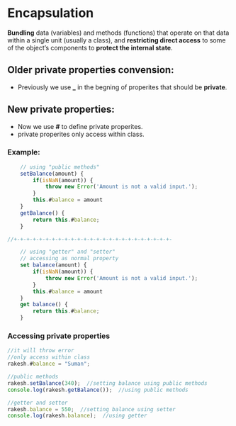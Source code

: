 # Encapsulation
**Bundling** data (variables) and methods (functions) that operate on that data within a single unit (usually a class), and **restricting direct access** to some of the object’s components to **protect the internal state**.

## Older private properties convension:
* Previously we use **_** in the begning of properites that should be **private**.

## New private properties:
* Now we use **#** to define private properites.
* private properites only access within class.

### Example:
```js
    // using "public methods"
    setBalance(amount) {
        if(isNaN(amount)) {
            throw new Error('Amount is not a valid input.');
        }
        this.#balance = amount
    }
    getBalance() {
        return this.#balance;
    }

//+-+-+-+-+-+-+-+-+-+-+-+-+-+-+-+-+-+-+-+-+-+-+-+-+-

    // using "getter" and "setter"
    // accessing as normal property
    set balance(amount) {
        if(isNaN(amount)) {
            throw new Error('Amount is not a valid input.');
        }
        this.#balance = amount
    }
    get balance() {
        return this.#balance;
    }
```
### Accessing private properties
```js
//it will throw error
//only access within class
rakesh.#balance = "Suman";

//public methods
rakesh.setBalance(340);  //setting balance using public methods
console.log(rakesh.getBalance());  //using public methods

//getter and setter
rakesh.balance = 550;  //setting balance using setter
console.log(rakesh.balance);  //using getter
```
